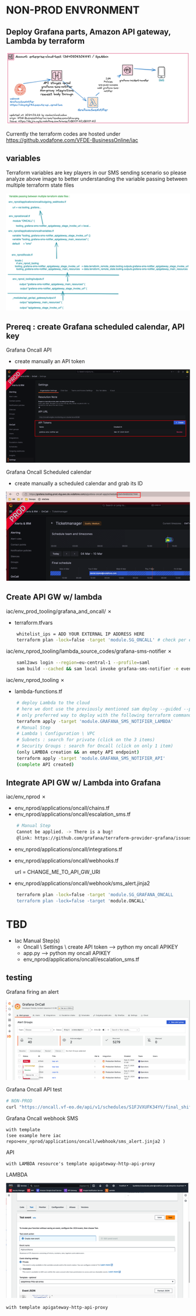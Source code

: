 # NON-PROD ENVRONMENT

## Deploy Grafana parts, Amazon API gateway, Lambda by terraform

![](docs/terraform-docs.excalidraw.png)

Currently the terraform codes are hosted under https://github.vodafone.com/VFDE-BusinessOnline/iac

## variables 

Terraform variables are key players in our SMS sending scenario so please analyze above image to better understanding the variable passing between multiple terraform state files

![](docs/terraform-docs-variables.excalidraw.png)

## Prereq : create Grafana scheduled calendar, API key

Grafana Oncall API

- create manually an API token

![](docs/Grafana_Oncall_API_token.png)

Grafana Oncall Scheduled calendar

- create manually a scheduled calendar and grab its ID

![](docs/Grafana_Oncall_Schedules_CalendarID.png)

## Create API GW w/ lambda

iac/env_prod_tooling/grafana_and_oncall/ ✗

- terraform.tfvars

```bash
    whitelist_ips = ADD YOUR EXTERNAL IP ADDRESS HERE
    terraform plan -lock=false -target 'module.SG_ONCALL' # check per environment SG modulename before terraform plan
```

iac/env_nprod_tooling/lambda_source_codes/grafana-sms-notifier ✗

```bash
    saml2aws login --region=eu-central-1 --profile=saml 
    sam build --cached && sam local invoke grafana-sms-notifier -e events/event.json --profile "saml"
```

iac/env_nprod_tooling ✗ 

- lambda-functions.tf  

```bash
    # deploy Lambda to the cloud 
    # here we dont use the previously mentioned sam deploy --guided --profile saml
    # only preferred way to deploy with the following terraform command
    terraform apply -target 'module.GRAFANA_SMS_NOTIFIER_LAMBDA'
    # Manual Step
    # Lambda \ Configuration \ VPC
    # Subnets : search for private (click on the 3 items)
    # Security Groups : search for Oncall (click on only 1 item)
    (only LAMBDA creation && an empty API endpoint)
    terraform apply -target 'module.GRAFANA_SMS_NOTIFIER_API'
    (complete API created)
```

## Integrate API GW w/ Lambda into Grafana

iac/env_nprod ✗

- env_nprod/applications/oncall/chains.tf
- env_nprod/applications/oncall/escalation_sms.tf
```bash
    # Manual Step
    Cannot be applied. -> There is a bug!
    @link: https://github.com/grafana/terraform-provider-grafana/issues/1012
```
- env_nprod/applications/oncall/integrations.tf
- env_nprod/applications/oncall/webhooks.tf

    url = CHANGE_ME_TO_API_GW_URI

- env_nprod/applications/oncall/webhook/sms_alert.jinja2

```bash
    terraform plan -lock=false -target 'module.SG_GRAFANA_ONCALL
    terraform plan -lock=false -target 'module.ONCALL'
```

# TBD

- Iac Manual Step(s)
    - Oncall \ Settings \ create API token --> python my oncall APIKEY
    - app.py --> python my oncall APIKEY
    - env_nprod/applications/oncall/escalation_sms.tf


## testing

Grafana firing an alert

![](docs/Grafana_Oncall_Alert_firing.png)

Grafana Oncall API test

```bash
# NON-PROD
curl "https://oncall.vf-eo.de/api/v1/schedules/S1FJVXUFK34YV/final_shifts?start_date=$(date -Idate)&end_date=$(date -v+1d -Idate)" --request GET --header "Authorization: 09c89dc33f45f61cb9e50e090c323cd4c44c13b86697e166b60939db15c8ad50" --header "Content-Type: application/json" | json_pp
```

Grafana Oncall webhook SMS

    with template 
    (see example here iac repo>env_nprod/applications/oncall/webhook/sms_alert.jinja2 )


API

    with LAMBDA resource's template apigateway-http-api-proxy

LAMBDA

![](docs/Lambda_test_apigateway_http_api_proxy.png)

    with template apigateway-http-api-proxy

